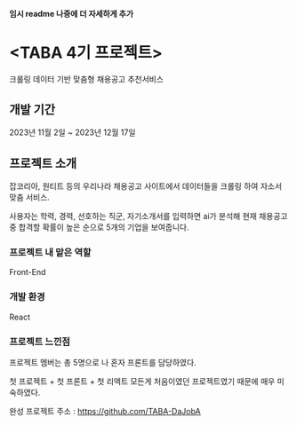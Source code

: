 #### 임시 readme 나중에 더 자세하게 추가

# <TABA 4기 프로젝트>
크롤링 데이터 기반 맞춤형 채용공고 추천서비스

## 개발 기간
2023년 11월 2일 ~ 2023년 12월 17일

## 프로젝트 소개
잡코리아, 원티트 등의 우리나라 채용공고 사이트에서 데이터들을 크롤링 하여 자소서 맞춤 서비스.

사용자는 학력, 경력, 선호하는 직군, 자기소개서를 입력하면 ai가 분석해 현재 채용공고 중 합격할 확률이 높은 순으로 5개의 기업을 보여줍니다.

### 프로젝트 내 맡은 역할
Front-End

### 개발 환경
React

### 프로젝트 느낀점
프로젝트 멤버는 총 5명으로 나 혼자 프론트를 담당하였다.

첫 프로젝트 + 첫 프론트 + 첫 리액트 모든게 처음이였던 프로젝트였기 때문에 매우 미숙하였다.

완성 프로젝트 주소 : <https://github.com/TABA-DaJobA>
